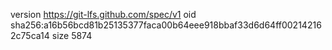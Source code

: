 version https://git-lfs.github.com/spec/v1
oid sha256:a16b56bcd81b25135377faca00b64eee918bbaf33d6d64ff002142162c75ca14
size 5874
